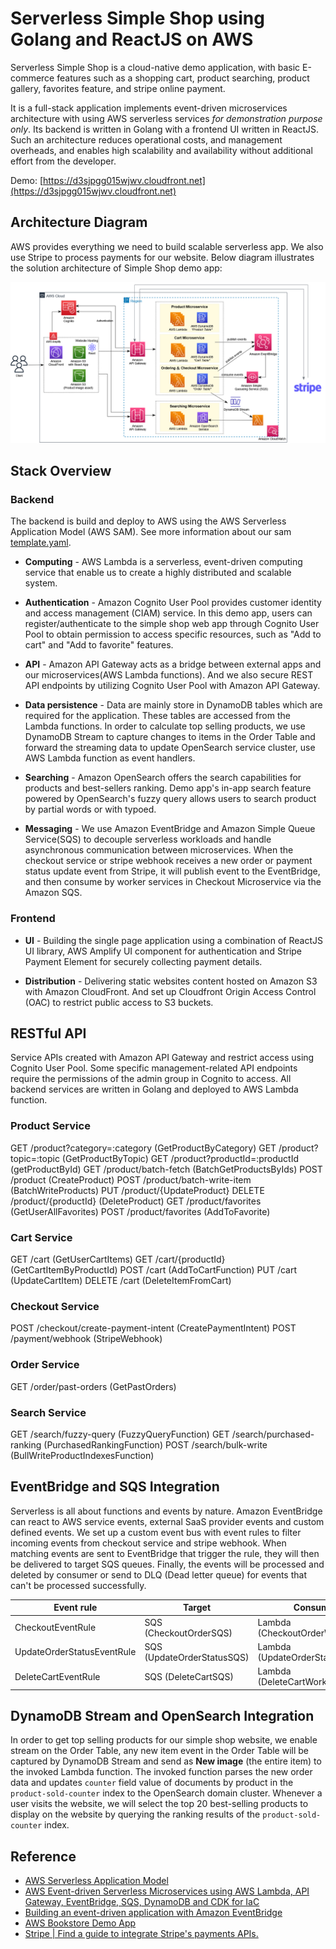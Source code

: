 # Serverless Simple Shop using Golang and ReactJS on AWS

Serverless Simple Shop is a cloud-native demo application, with basic E-commerce features such as a shopping cart, product searching, product gallery, favorites feature, and stripe online payment.

It is a full-stack application implements event-driven microservices architecture with using AWS serverless services *for demonstration purpose only*. Its backend is written in Golang with a frontend UI written in ReactJS. Such an architecture reduces operational costs, and management overheads, and enables high scalability and availability without additional effort from the developer.

Demo: [https://d3sjpgg015wjwv.cloudfront.net](https://d3sjpgg015wjwv.cloudfront.net)


## Architecture Diagram 

AWS provides everything we need to build scalable serverless app. We also use Stripe to process payments for our website. Below diagram illustrates the solution architecture of Simple Shop demo app:

![diagram](./readme/Serverless_E-Commerce.drawio.png)

## Stack Overview

### Backend

The backend is build and deploy to AWS using the AWS Serverless Application Model (AWS SAM). See more information about our sam [template.yaml](./backend/template.yaml).

* **Computing** - AWS Lambda is a serverless, event-driven computing service that enable us to create a highly distributed and scalable system.

* **Authentication** - Amazon Cognito User Pool provides customer identity and access management (CIAM) service. In this demo app, users can register/authenticate to the simple shop web app through Cognito User Pool to obtain permission to access specific resources, such as "Add to cart" and "Add to favorite" features.

* **API** - Amazon API Gateway acts as a bridge between external apps and our microservices(AWS Lambda functions). And we also secure REST API endpoints by utilizing Cognito User Pool with Amazon API Gateway.

* **Data persistence** - Data are mainly store in DynamoDB tables which are required for the application. These tables are accessed from the Lambda functions. In order to calculate top selling products, we use DynamoDB Stream to capture changes to items in the Order Table and forward the streaming data to update OpenSearch service cluster, use AWS Lambda function as event handlers.

* **Searching** - Amazon OpenSearch offers the search capabilities for products and best-sellers ranking. Demo app's in-app search feature powered by OpenSearch's fuzzy query allows users to search product by partial words or with typoed.

* **Messaging** - We use Amazon EventBridge and Amazon Simple Queue Service(SQS) to decouple serverless workloads and handle asynchronous communication between microservices. When the checkout service or stripe webhook receives a new order or payment status update event from Stripe, it will publish event to the EventBridge, and then consume by worker services in Checkout Microservice via the Amazon SQS.

### Frontend

* **UI** - Building the single page application using a combination of ReactJS UI library, AWS Amplify UI component for authentication and Stripe Payment Element for securely collecting payment details.

* **Distribution** - Delivering static websites content hosted on Amazon S3 with Amazon CloudFront. And set up Cloudfront Origin Access Control (OAC) to restrict public access to S3 buckets.


## RESTful API

Service APIs created with Amazon API Gateway and restrict access using Cognito User Pool. Some specific management-related API endpoints require the permissions of the admin group in Cognito to access. All backend services are written in Golang and deployed to AWS Lambda function.

### Product Service

GET /product?category=:category (GetProductByCategory)
GET /product?topic=:topic (GetProductByTopic)
GET /product?productId=:productId (getProductById)
GET /product/batch-fetch (BatchGetProductsByIds)
POST /product (CreateProduct)
POST /product/batch-write-item (BatchWriteProducts)
PUT /product/{UpdateProduct}
DELETE /product/{productId} (DeleteProduct)
GET /product/favorites (GetUserAllFavorites)
POST /product/favorites (AddToFavorite)

### Cart Service

GET /cart (GetUserCartItems)
GET /cart/{productId} (GetCartItemByProductId)
POST /cart (AddToCartFunction)
PUT /cart (UpdateCartItem)
DELETE /cart (DeleteItemFromCart)

### Checkout Service

POST /checkout/create-payment-intent (CreatePaymentIntent)
POST /payment/webhook (StripeWebhook)

### Order Service

GET /order/past-orders (GetPastOrders)

### Search Service

GET /search/fuzzy-query (FuzzyQueryFunction)
GET /search/purchased-ranking (PurchasedRankingFunction)
POST /search/bulk-write (BullWriteProductIndexesFunction)

## EventBridge and SQS Integration

Serverless is all about functions and events by nature. Amazon EventBridge can react to AWS service events, external SaaS provider events and custom defined events. We set up a custom event bus with event rules to filter incoming events from checkout service and stripe webhook. When matching events are sent to EventBridge that trigger the rule, they will then be delivered to target SQS queues. Finally, the events will be processed and deleted by consumer or send to DLQ (Dead letter queue) for events that can't be processed successfully. 

| Event rule | Target | Consumer |
|--|--|--|
| CheckoutEventRule | SQS (CheckoutOrderSQS) | Lambda (CheckoutOrderWorker) |
| UpdateOrderStatusEventRule | SQS (UpdateOrderStatusSQS) | Lambda (UpdateOrderStatusWorker) |
| DeleteCartEventRule | SQS (DeleteCartSQS) | Lambda (DeleteCartWorker) |

## DynamoDB Stream and OpenSearch Integration

In order to get top selling products for our simple shop website, we enable stream on the Order Table, any new item event in the Order Table will be captured by DynamoDB Stream and send as **New image** (the entire item) to the invoked Lambda function. The invoked function parses the new order data and updates <code>counter</code> field value of documents by product in the <code>product-sold-counter</code> index to the OpenSearch domain cluster. Whenever a user visits the website, we will select the top 20 best-selling products to display on the website by querying the ranking results of the <code>product-sold-counter</code> index.


## Reference
* [AWS Serverless Application Model](https://aws.amazon.com/serverless/sam/)
* [AWS Event-driven Serverless Microservices using AWS Lambda, API Gateway, EventBridge, SQS, DynamoDB and CDK for IaC](https://medium.com/aws-serverless-microservices-with-patterns-best/aws-event-driven-serverless-microservices-using-aws-lambda-api-gateway-eventbridge-sqs-dynamodb-a7f46220b738)
* [Building an event-driven application with Amazon EventBridge](https://aws.amazon.com/blogs/compute/building-an-event-driven-application-with-amazon-eventbridge/)
* [AWS Bookstore Demo App](https://github.com/aws-samples/aws-bookstore-demo-app)
* [Stripe | Find a guide to integrate Stripe's payments APIs.](https://stripe.com/docs/payments)